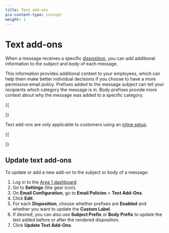 ```yaml
---
title: Text add-ons
pcx-content-type: concept
weight: 1
---
```


# Text add-ons

When a message receives a specific [disposition](/email-security/reference/dispositions-and-attributes/), you can add additional information to the *subject* and *body* of each message.

This information provides additional context to your employees, which can help them make better individual decisions if you choose to have a more permissive email policy. Prefixes added to the message subject can tell your recipients which category the message is in. Body prefixes provide more context about why the message was added to a specific category.

{{<Aside type="note">}}

Text add-ons are only applicable to customers using an [inline setup](/email-security/deployment/inline/).

{{</Aside>}}

## Update text add-ons

To update or add a new add-on to the subject or body of a message:

1. Log in to the [Area 1 dashboard](https://horizon.area1security.com/).
2. Go to **Settings** (the gear icon).
3. On **Email Configuration**, go to **Email Policies** > **Text Add-Ons**.
4. Click **Edit**.
5. For each **Disposition**, choose whether prefixes are **Enabled** and whether you want to update the **Custom Label**.
6. If desired, you can also use **Subject Prefix** or **Body Prefix** to update the text added before or after the rendered disposition.
7. Click **Update Text Add-Ons**.